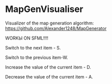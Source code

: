 # MapGenVisualiser
Visualizer of the map generation algorithm: https://github.com/Alexander1248/MapGenerator

WORKЫ ON SFML!!!!

Switch to the next item - S.

Switch to the previous item-W.

Increase the value of the current item - D.

Decrease the value of the current item - A.
